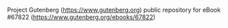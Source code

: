 Project Gutenberg (https://www.gutenberg.org) public repository for eBook #67822 (https://www.gutenberg.org/ebooks/67822)
